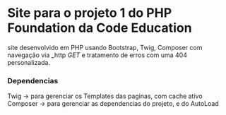 # Site para o projeto 1 do PHP Foundation da Code Education
site desenvolvido em PHP usando Bootstrap, Twig, Composer
com navegação via _http _GET_ e tratamento de erros com uma 404 personalizada.

### Dependencias

Twig -> para gerenciar os Templates das paginas, com cache ativo
Composer -> para gerenciar as dependencias do projeto, e do AutoLoad


